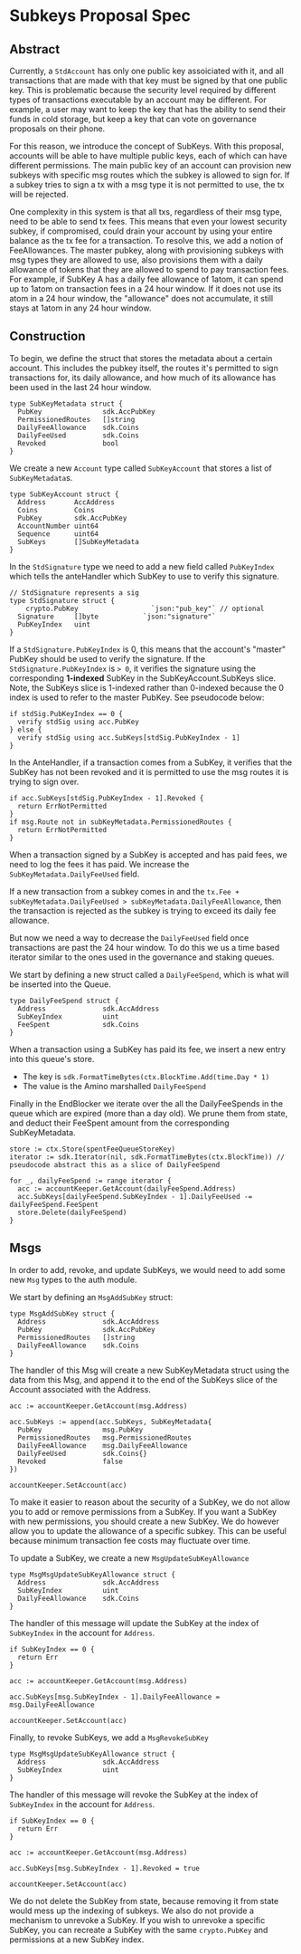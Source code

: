 # Subkeys Proposal Spec

## Abstract

Currently, a `StdAccount` has only one public key assoiciated with it, and all transactions that are made with that key must be signed by that one public key. This is problematic because the security level required by different types of transactions executable by an account may be different. For example, a user may want to keep the key that has the ability to send their funds in cold storage, but keep a key that can vote on governance proposals on their phone.

For this reason, we introduce the concept of SubKeys.  With this proposal, accounts will be able to have multiple public keys, each of which can have different permissions.  The main public key of an account can provision new subkeys with specific msg routes which the subkey is allowed to sign for.  If a subkey tries to sign a tx with a msg type it is not permitted to use, the tx will be rejected.

One complexity in this system is that all txs, regardless of their msg type, need to be able to send tx fees. This means that even your lowest security subkey, if compromised, could drain your account by using your entire balance as the tx fee for a transaction. To resolve this, we add a notion of FeeAllowances.  The master pubkey, along with provisioning subkeys with msg types they are allowed to use, also provisions them with a daily allowance of tokens that they are allowed to spend to pay transaction fees.  For example, if SubKey A has a daily fee allowance of 1atom, it can spend up to 1atom on transaction fees in a 24 hour window.  If it does not use its atom in a 24 hour window, the "allowance" does not accumulate, it still stays at 1atom in any 24 hour window.


## Construction

To begin, we define the struct that stores the metadata about a certain account.  This includes the pubkey itself, the routes it's permitted to sign transactions for, its daily allowance, and how much of its allowance has been used in the last 24 hour window.

```golang
type SubKeyMetadata struct {
  PubKey               sdk.AccPubKey
  PermissionedRoutes   []string
  DailyFeeAllowance    sdk.Coins
  DailyFeeUsed         sdk.Coins
  Revoked              bool
}
```

We create a new `Account` type called `SubKeyAccount` that stores a list of `SubKeyMetadata`s.

```golang
type SubKeyAccount struct {
  Address       AccAddress
  Coins         Coins
  PubKey        sdk.AccPubKey
  AccountNumber uint64
  Sequence      uint64
  SubKeys       []SubKeyMetadata
}
```

In the `StdSignature` type we need to add a new field called `PubKeyIndex` which tells the anteHandler which SubKey to use to verify this signature.

```golang
// StdSignature represents a sig
type StdSignature struct {
	crypto.PubKey                  `json:"pub_key"` // optional
  Signature     []byte           `json:"signature"`
  PubKeyIndex   uint
}
```

If a `StdSignature.PubKeyIndex` is 0, this means that the account's "master" PubKey should be used to verify the signature.  If the `StdSignature.PubKeyIndex` is `> 0`, it verifies the signature using the corresponding **1-indexed** SubKey in the SubKeyAccount.SubKeys slice.  Note, the SubKeys slice is 1-indexed rather than 0-indexed because the 0 index is used to refer to the master PubKey.  See pseudocode below:

```
if stdSig.PubKeyIndex == 0 {
  verify stdSig using acc.PubKey
} else {
  verify stdSig using acc.SubKeys[stdSig.PubKeyIndex - 1]
}
```

In the AnteHandler, if a transaction comes from a SubKey, it verifies that the SubKey has not been revoked and it is permitted to use the msg routes it is trying to sign over.

```
if acc.SubKeys[stdSig.PubKeyIndex - 1].Revoked {
  return ErrNotPermitted
}
if msg.Route not in subKeyMetadata.PermissionedRoutes {
  return ErrNotPermitted
}
```

When a transaction signed by a SubKey is accepted and has paid fees, we need to log the fees it has paid.  We increase the `SubKeyMetadata.DailyFeeUsed` field.

If a new transaction from a subkey comes in and the `tx.Fee + subKeyMetadata.DailyFeeUsed > subKeyMetadata.DailyFeeAllowance`, then the transaction is rejected as the subkey is trying to exceed its daily fee allowance.

But now we need a way to decrease the `DailyFeeUsed` field once transactions are past the 24 hour window.  To do this we us a time based iterator similar to the ones used in the governance and staking queues.

We start by defining a new struct called a `DailyFeeSpend`, which is what will be inserted into the Queue.

```golang
type DailyFeeSpend struct {
  Address              sdk.AccAddress
  SubKeyIndex          uint
  FeeSpent             sdk.Coins
}
```

When a transaction using a SubKey has paid its fee, we insert a new entry into this queue's store.
- The key is `sdk.FormatTimeBytes(ctx.BlockTime.Add(time.Day * 1)`
- The value is the Amino marshalled `DailyFeeSpend`

Finally in the EndBlocker we iterate over the all the DailyFeeSpends in the queue which are expired (more than a day old).  We prune them from state, and deduct their FeeSpent amount from the corresponding SubKeyMetadata.

```
store := ctx.Store(spentFeeQueueStoreKey)
iterator := sdk.Iterator(nil, sdk.FormatTimeBytes(ctx.BlockTime)) // pseudocode abstract this as a slice of DailyFeeSpend

for _, dailyFeeSpend := range iterator {
  acc := accountKeeper.GetAccount(dailyFeeSpend.Address)
  acc.SubKeys[dailyFeeSpend.SubKeyIndex - 1].DailyFeeUsed -= dailyFeeSpend.FeeSpent
  store.Delete(dailyFeeSpend)
}
```

## Msgs

In order to add, revoke, and update SubKeys, we would need to add some new `Msg` types to the auth module.

We start by defining an `MsgAddSubKey` struct:

```golang
type MsgAddSubKey struct {
  Address              sdk.AccAddress
  PubKey               sdk.AccPubKey
  PermissionedRoutes   []string
  DailyFeeAllowance    sdk.Coins
}
```

The handler of this Msg will create a new SubKeyMetadata struct using the data from this Msg, and append it to the end of the SubKeys slice of the Account associated with the Address.

```
acc := accountKeeper.GetAccount(msg.Address)

acc.SubKeys := append(acc.SubKeys, SubKeyMetadata{
  PubKey               msg.PubKey
  PermissionedRoutes   msg.PermissionedRoutes
  DailyFeeAllowance    msg.DailyFeeAllowance
  DailyFeeUsed         sdk.Coins{}
  Revoked              false
})

accountKeeper.SetAccount(acc)
```

To make it easier to reason about the security of a SubKey, we do not allow you to add or remove permissions from a SubKey. If you want a SubKey with new permissions, you should create a new SubKey.  We do however allow you to update the allowance of a specific subkey. This can be useful because minimum transaction fee costs may fluctuate over time.

To update a SubKey, we create a new `MsgUpdateSubKeyAllowance`

```golang
type MsgMsgUpdateSubKeyAllowance struct {
  Address              sdk.AccAddress
  SubKeyIndex          uint
  DailyFeeAllowance    sdk.Coins
}
```

The handler of this message will update the SubKey at the index of `SubKeyIndex` in the account for `Address`.

```
if SubKeyIndex == 0 {
  return Err
}

acc := accountKeeper.GetAccount(msg.Address)

acc.SubKeys[msg.SubKeyIndex - 1].DailyFeeAllowance = msg.DailyFeeAllowance

accountKeeper.SetAccount(acc)
```

Finally, to revoke SubKeys, we add a `MsgRevokeSubKey`

```golang
type MsgMsgUpdateSubKeyAllowance struct {
  Address              sdk.AccAddress
  SubKeyIndex          uint
}
```

The handler of this message will revoke the SubKey at the index of `SubKeyIndex` in the account for `Address`.

```
if SubKeyIndex == 0 {
  return Err
}

acc := accountKeeper.GetAccount(msg.Address)

acc.SubKeys[msg.SubKeyIndex - 1].Revoked = true

accountKeeper.SetAccount(acc)
```

We do not delete the SubKey from state, because removing it from state would mess up the indexing of subkeys.
We also do not provide a mechanism to unrevoke a SubKey.  If you wish to unrevoke a specific SubKey, you can
recreate a SubKey with the same `crypto.PubKey` and permissions at a new SubKey index.
